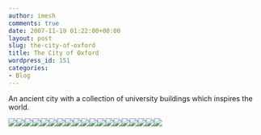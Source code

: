 ```yaml
---
author: imesh
comments: true
date: 2007-11-19 01:22:00+00:00
layout: post
slug: the-city-of-oxford
title: The City of Oxford
wordpress_id: 151
categories:
- Blog
---
```


An ancient city with a collection of university buildings which inspires the world.

[![](http://static.flickr.com/2266/2019045032_a124018b0e_t.jpg)](http://www.flickr.com/photos/imesh/2019045032)[![](http://static.flickr.com/2243/2019037802_b1c889c322_t.jpg)](http://www.flickr.com/photos/imesh/2019037802)[![](http://static.flickr.com/2357/2018024403_12a161298d_t.jpg)](http://www.flickr.com/photos/imesh/2018024403)[![](http://static.flickr.com/2028/2018018355_9b8902d15f_t.jpg)](http://www.flickr.com/photos/imesh/2018018355)[![](http://static.flickr.com/2398/2018807092_c0a976fa63_t.jpg)](http://www.flickr.com/photos/imesh/2018807092)[![](http://static.flickr.com/2054/2018003073_bed333f9cc_t.jpg)](http://www.flickr.com/photos/imesh/2018003073)[![](http://static.flickr.com/2115/2017992121_c926897021_t.jpg)](http://www.flickr.com/photos/imesh/2017992121)[![](http://static.flickr.com/2200/2018783016_2823e8fc1f_t.jpg)](http://www.flickr.com/photos/imesh/2018783016)[![](http://static.flickr.com/2213/2018777572_2a1688e2bc_t.jpg)](http://www.flickr.com/photos/imesh/2018777572)[![](http://static.flickr.com/2348/2018767764_55bd7e4bb1_t.jpg)](http://www.flickr.com/photos/imesh/2018767764)[![](http://static.flickr.com/2116/2017960025_56d08a2672_t.jpg)](http://www.flickr.com/photos/imesh/2017960025)[![](http://static.flickr.com/2022/2013532679_a0c12fe98d_t.jpg)](http://www.flickr.com/photos/imesh/2013532679)[![](http://static.flickr.com/2343/2014319236_d40c713a68_t.jpg)](http://www.flickr.com/photos/imesh/2014319236)[![](http://static.flickr.com/2132/2013504601_7233c87c9a_t.jpg)](http://www.flickr.com/photos/imesh/2013504601)[![](http://static.flickr.com/2194/2012127941_47e3c44c0d_t.jpg)](http://www.flickr.com/photos/imesh/2012127941)[![](http://static.flickr.com/2357/2012926218_c565329036_t.jpg)](http://www.flickr.com/photos/imesh/2012926218)[![](http://static.flickr.com/2187/2012111119_1c4fe16ab6_t.jpg)](http://www.flickr.com/photos/imesh/2012111119)[![](http://static.flickr.com/2347/2012068663_c76a751334_t.jpg)](http://www.flickr.com/photos/imesh/2012068663)[![](http://static.flickr.com/2129/2012044579_2ffdf920b0_t.jpg)](http://www.flickr.com/photos/imesh/2012044579)

